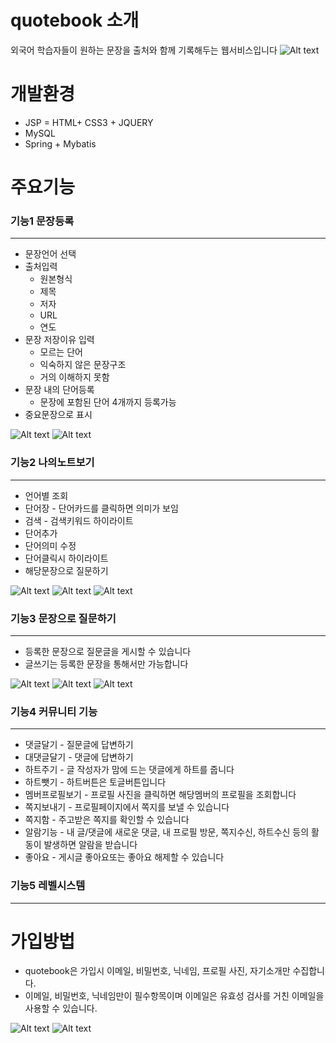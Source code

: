 # quotebook 소개
외국어 학습자들이 원하는 문장을 출처와 함께 기록해두는 웹서비스입니다
![Alt text](http://nightsky.cafe24.com/img/1_ko.png)

# 개발환경
* JSP = HTML+ CSS3 + JQUERY 
* MySQL
* Spring + Mybatis

# 주요기능
### 기능1 문장등록
- - -
  * 문장언어 선택
  * 출처입력
    * 원본형식
    * 제목
    * 저자
    * URL
    * 연도
  * 문장 저장이유 입력
    * 모르는 단어
    * 익숙하지 않은 문장구조
    * 거의 이해하지 못함
  * 문장 내의 단어등록
    * 문장에 포함된 단어 4개까지 등록가능
  * 중요문장으로 표시
  
  ![Alt text](http://nightsky.cafe24.com/img/2_ko.png)
  ![Alt text](http://nightsky.cafe24.com/img/3_ko.png)
  
### 기능2 나의노트보기
- - -
  * 언어별 조회
  * 단어장 - 단어카드를 클릭하면 의미가 보임
  * 검색 - 검색키워드 하이라이트
  * 단어추가
  * 단어의미 수정
  * 단어클릭시 하이라이트
  * 해당문장으로 질문하기
 
  ![Alt text](http://nightsky.cafe24.com/img/5_ko.png)
  ![Alt text](http://nightsky.cafe24.com/img/6_ko.png)
  ![Alt text](http://nightsky.cafe24.com/img/7_ko.png)
  
 ### 기능3 문장으로 질문하기
 - - -
 * 등록한 문장으로 질문글을 게시할 수 있습니다
 * 글쓰기는 등록한 문장을 통해서만 가능합니다 
 
 ![Alt text](http://nightsky.cafe24.com/img/8_ko.png)
 ![Alt text](http://nightsky.cafe24.com/img/9_ko.png)
 ![Alt text](http://nightsky.cafe24.com/img/11_ko.png)
 

### 기능4 커뮤니티 기능
 - - -
* 댓글달기 - 질문글에 답변하기
* 대댓글달기 - 댓글에 답변하기
* 하트주기 - 글 작성자가 맘에 드는 댓글에게 하트를 줍니다
* 하트뺏기 - 하트버튼은 토글버튼입니다
* 멤버프로필보기 - 프로필 사진을 클릭하면 해당멤버의 프로필을 조회합니다
* 쪽지보내기 - 프로필페이지에서 쪽지를 보낼 수 있습니다
* 쪽지함 - 주고받은 쪽지를 확인할 수 있습니다
* 알람기능 - 내 글/댓글에 새로운 댓글, 내 프로필 방문, 쪽지수신, 하트수신 등의 활동이 발생하면 알람을 받습니다
* 좋아요 - 게시글 좋아요또는 좋아요 해제할 수 있습니다

### 기능5 레벨시스템
- - -


# 가입방법
* quotebook은 가입시 이메일, 비밀번호, 닉네임, 프로필 사진, 자기소개만 수집합니다.
* 이메일, 비밀번호, 닉네임만이 필수항목이며 이메일은 유효성 검사를 거친 이메일을 사용할 수 있습니다.

![Alt text](http://nightsky.cafe24.com/img/14_ko.png)
![Alt text](http://nightsky.cafe24.com/img/15_ko.png)

